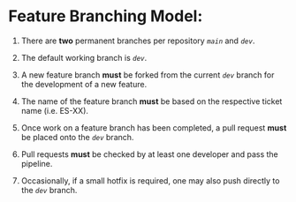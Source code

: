 # Feature Branching Model:

1. There are **two** permanent branches per repository *`main`* and *`dev`*.

2. The default working branch is *`dev`*.

3. A new feature branch **must** be forked from the current *`dev`* branch for the development of a new feature.

4. The name of the feature branch **must** be based on the respective ticket name (i.e. ES-XX).

5. Once work on a feature branch has been completed, a pull request **must** be placed onto the *`dev`* branch.

6. Pull requests **must** be checked by at least one developer and pass the pipeline.

7. Occasionally, if a small hotfix is required, one may also push directly to the *`dev`* branch.

